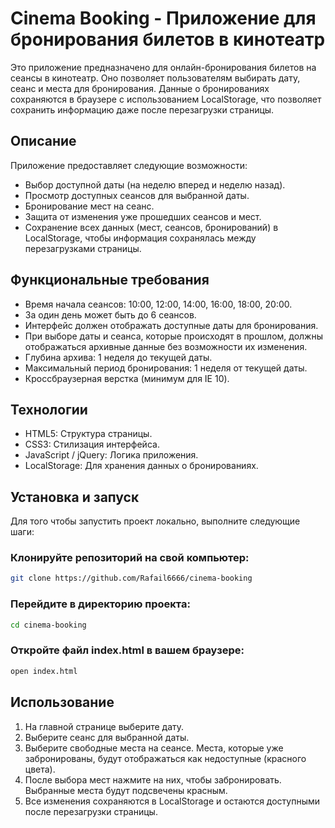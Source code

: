 # Cinema Booking - Приложение для бронирования билетов в кинотеатр

Это приложение предназначено для онлайн-бронирования билетов на сеансы в кинотеатр. Оно позволяет пользователям выбирать дату, сеанс и места для бронирования. Данные о бронированиях сохраняются в браузере с использованием LocalStorage, что позволяет сохранить информацию даже после перезагрузки страницы.

## Описание

Приложение предоставляет следующие возможности:

- Выбор доступной даты (на неделю вперед и неделю назад).
- Просмотр доступных сеансов для выбранной даты.
- Бронирование мест на сеанс.
- Защита от изменения уже прошедших сеансов и мест.
- Сохранение всех данных (мест, сеансов, бронирований) в LocalStorage, чтобы информация сохранялась между           перезагрузками страницы.

## Функциональные требования

- Время начала сеансов: 10:00, 12:00, 14:00, 16:00, 18:00, 20:00.
- За один день может быть до 6 сеансов.
- Интерфейс должен отображать доступные даты для бронирования.
- При выборе даты и сеанса, которые происходят в прошлом, должны отображаться архивные данные без возможности их изменения.
- Глубина архива: 1 неделя до текущей даты.
- Максимальный период бронирования: 1 неделя от текущей даты.
- Кроссбраузерная верстка (минимум для IE 10).

## Технологии

- HTML5: Структура страницы.
- CSS3: Стилизация интерфейса.
- JavaScript / jQuery: Логика приложения.
- LocalStorage: Для хранения данных о бронированиях.

## Установка и запуск

Для того чтобы запустить проект локально, выполните следующие шаги:

### Клонируйте репозиторий на свой компьютер:

```bash
git clone https://github.com/Rafail6666/cinema-booking
```

### Перейдите в директорию проекта:

```bash
cd cinema-booking
```

### Откройте файл index.html в вашем браузере:

```bash
open index.html
```

## Использование

1. На главной странице выберите дату.
2. Выберите сеанс для выбранной даты.
3. Выберите свободные места на сеансе. Места, которые уже забронированы, будут отображаться как недоступные (красного цвета).
4. После выбора мест нажмите на них, чтобы забронировать. Выбранные места будут подсвечены красным.
5. Все изменения сохраняются в LocalStorage и остаются доступными после перезагрузки страницы.
